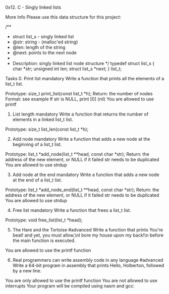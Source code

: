0x12. C - Singly linked lists

More Info
Please use this data structure for this project:

/**
 * struct list_s - singly linked list
 * @str: string - (malloc'ed string)
 * @len: length of the string
 * @next: points to the next node
 *
 * Description: singly linked list node structure
 */
typedef struct list_s
{
    char *str;
    unsigned int len;
    struct list_s *next;
} list_t;

Tasks
0. Print list
mandatory
Write a function that prints all the elements of a list_t list.

Prototype: size_t print_list(const list_t *h);
Return: the number of nodes
Format: see example
If str is NULL, print [0] (nil)
You are allowed to use printf

1. List length
mandatory
Write a function that returns the number of elements in a linked list_t list.

Prototype: size_t list_len(const list_t *h);

2. Add node
mandatory
Write a function that adds a new node at the beginning of a list_t list.

Prototype: list_t *add_node(list_t **head, const char *str);
Return: the address of the new element, or NULL if it failed
str needs to be duplicated
You are allowed to use strdup

3. Add node at the end
mandatory
Write a function that adds a new node at the end of a list_t list.

Prototype: list_t *add_node_end(list_t **head, const char *str);
Return: the address of the new element, or NULL if it failed
str needs to be duplicated
You are allowed to use strdup

4. Free list
mandatory
Write a function that frees a list_t list.

Prototype: void free_list(list_t *head);

5. The Hare and the Tortoise
#advanced
Write a function that prints You're beat! and yet, you must allow,\nI bore my house upon my back!\n before the main function is executed.

You are allowed to use the printf function

6. Real programmers can write assembly code in any language
#advanced
Write a 64-bit program in assembly that prints Hello, Holberton, followed by a new line.

You are only allowed to use the printf function
You are not allowed to use interrupts
Your program will be compiled using nasm and gcc:
